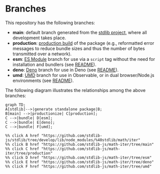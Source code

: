 <!--

@license Apache-2.0

Copyright (c) 2022 The Stdlib Authors.

Licensed under the Apache License, Version 2.0 (the "License");
you may not use this file except in compliance with the License.
You may obtain a copy of the License at

    http://www.apache.org/licenses/LICENSE-2.0

Unless required by applicable law or agreed to in writing, software
distributed under the License is distributed on an "AS IS" BASIS,
WITHOUT WARRANTIES OR CONDITIONS OF ANY KIND, either express or implied.
See the License for the specific language governing permissions and
limitations under the License.

-->

# Branches

This repository has the following branches:

-   **main**: default branch generated from the [stdlib project][stdlib-url], where all development takes place.
-   **production**: [production build][production-url] of the package (e.g., reformatted error messages to reduce bundle sizes and thus the number of bytes transmitted over a network).
-   **esm**: [ES Module][esm-url] branch for use via a `script` tag without the need for installation and bundlers (see [README][esm-readme]).
-   **deno**: [Deno][deno-url] branch for use in Deno (see [README][deno-readme]).
-   **umd**: [UMD][umd-url] branch for use in Observable, or in dual browser/Node.js environments (see [README][umd-readme]).

The following diagram illustrates the relationships among the above branches:

```mermaid
graph TD;
A[stdlib]-->|generate standalone package|B;
B[main] -->|productionize| C[production];
C -->|bundle| D[esm];
C -->|bundle| E[deno];
C -->|bundle| F[umd];

%% click A href "https://github.com/stdlib-js/stdlib/tree/develop/lib/node_modules/%40stdlib/math/iter"
%% click B href "https://github.com/stdlib-js/math-iter/tree/main"
%% click C href "https://github.com/stdlib-js/math-iter/tree/production"
%% click D href "https://github.com/stdlib-js/math-iter/tree/esm"
%% click E href "https://github.com/stdlib-js/math-iter/tree/deno"
%% click F href "https://github.com/stdlib-js/math-iter/tree/umd"
```

[stdlib-url]: https://github.com/stdlib-js/stdlib/tree/develop/lib/node_modules/%40stdlib/math/iter
[production-url]: https://github.com/stdlib-js/math-iter/tree/production
[deno-url]: https://github.com/stdlib-js/math-iter/tree/deno
[deno-readme]: https://github.com/stdlib-js/math-iter/blob/deno/README.md
[umd-url]: https://github.com/stdlib-js/math-iter/tree/umd
[umd-readme]: https://github.com/stdlib-js/math-iter/blob/umd/README.md
[esm-url]: https://github.com/stdlib-js/math-iter/tree/esm
[esm-readme]: https://github.com/stdlib-js/math-iter/blob/esm/README.md